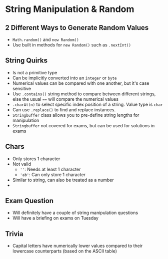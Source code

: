 # String Manipulation & Random

## 2 Different Ways to Generate Random Values
- `Math.random()` and `new Random()`
- Use built in methods for `new Random()` such as `.nextInt()`

## String Quirks
- Is not a primitive type
- Can be implicitly converted into an `integer` or `byte`
- Numerical values can be compared with one another, but it's case sensitive
- Use `.contains()` string method to compare between different strings, else the usual `==` will compare the numerical values
- `.charAt(n)` to select specific index position of a string. Value type is `char`
- Can use `.replace()` to find and replace instances. 
- `Stringbuffer` class allows you to pre-define string lengths for manipulation
- `Stringbuffer` not covered for exams, but can be used for solutions in exams

## Chars
- Only stores 1 character
- Not valid
    - `''`: Needs at least 1 character
    - `'ab'`: Can only store 1 character
- Similar to string, can also be treated as a number
- 

## Exam Question
- Will definitely have a couple of string manipulation questions
- Will have a briefing on exams on Tuesday

## Trivia
- Capital letters have numerically lower values compared to their lowercase counterparts (based on the ASCII table)

